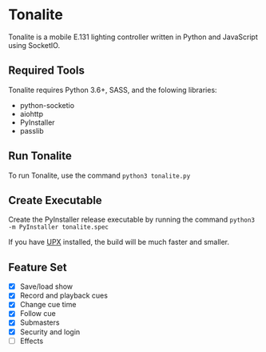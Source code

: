 # Tonalite

Tonalite is a mobile E.131 lighting controller written in Python and JavaScript using SocketIO.

## Required Tools

Tonalite requires Python 3.6+, SASS, and the folowing libraries:

- python-socketio
- aiohttp
- PyInstaller
- passlib

## Run Tonalite

To run Tonalite, use the command `python3 tonalite.py`

## Create Executable

Create the PyInstaller release executable by running the command `python3 -m PyInstaller tonalite.spec`

If you have [UPX](https://upx.github.io/) installed, the build will be much faster and smaller.

## Feature Set

- [x] Save/load show
- [x] Record and playback cues
- [x] Change cue time
- [x] Follow cue
- [x] Submasters
- [x] Security and login
- [ ] Effects